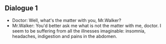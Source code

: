 ## Dialogue 1

- Doctor: Well, what's the matter with you, Mr.Walker?
- Mr.Walker: You'd better ask me what is not the matter with me, doctor. I seem to be suffering from all the illnesses imaginable: insomnia, headaches, indigestion and pains in the abdomen.
